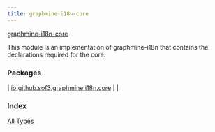 ```yaml
---
title: graphmine-i18n-core
---
```


[graphmine-i18n-core](./index.html)

This module is an implementation of graphmine-i18n that contains the declarations required for the core.

### Packages

| [io.github.sof3.graphmine.i18n.core](io.github.sof3.graphmine.i18n.core/index.html) |  |

### Index

[All Types](alltypes/index.html)